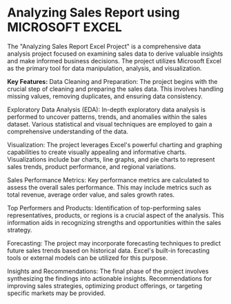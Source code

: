 # Analyzing Sales Report using MICROSOFT EXCEL
The "Analyzing Sales Report Excel Project" is a comprehensive data analysis project focused on examining sales data to derive valuable insights and make informed business decisions. The project utilizes Microsoft Excel as the primary tool for data manipulation, analysis, and visualization.

**Key Features:**
  Data Cleaning and Preparation: The project begins with the crucial step of cleaning and preparing the sales data. This involves handling missing values, removing duplicates, and ensuring data consistency.
  
  Exploratory Data Analysis (EDA): In-depth exploratory data analysis is performed to uncover patterns, trends, and anomalies within the sales dataset. Various statistical and visual techniques are employed to gain   a comprehensive understanding of the data.

  Visualization: The project leverages Excel's powerful charting and graphing capabilities to create visually appealing and informative charts. Visualizations include bar charts, line graphs, and pie charts to        represent sales trends, product performance, and regional variations.

  Sales Performance Metrics: Key performance metrics are calculated to assess the overall sales performance. This may include metrics such as total revenue, average order value, and sales growth rates.

  Top Performers and Products: Identification of top-performing sales representatives, products, or regions is a crucial aspect of the analysis. This information aids in recognizing strengths and opportunities        within the sales strategy.

  Forecasting: The project may incorporate forecasting techniques to predict future sales trends based on historical data. Excel's built-in forecasting tools or external models can be utilized for this purpose.

  Insights and Recommendations: The final phase of the project involves synthesizing the findings into actionable insights. Recommendations for improving sales strategies, optimizing product offerings, or targeting   specific markets may be provided.
